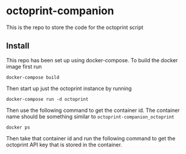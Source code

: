# octoprint-companion
This is the repo to store the code for the octoprint script

## Install

This repo has been set up using docker-compose. To build the docker image first run 

`docker-compose build`

Then start up just the octoprint instance by running 

`docker-compose run -d octoprint`

Then use the following command to get the container id. The container name should be something similar to `octoprint-companion_octoprint`

`docker ps`

Then take that container id and run the following command to get the octoprint API key that is stored in the container.
